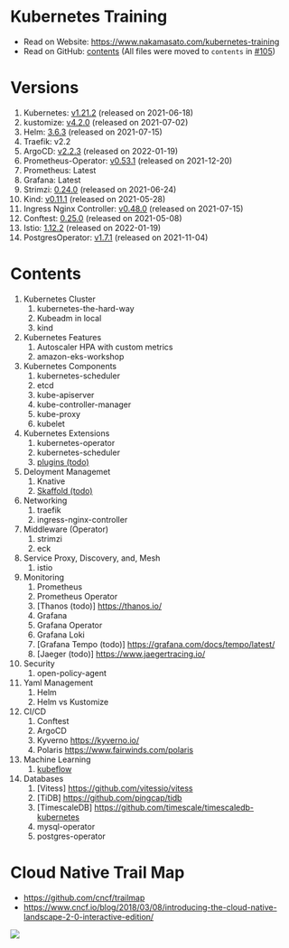 # Kubernetes Training

- Read on Website: https://www.nakamasato.com/kubernetes-training
- Read on GitHub: [contents](contents) (All files were moved to `contents` in [#105](https://github.com/nakamasato/kubernetes-training/pull/105))
# Versions

1. Kubernetes: [v1.21.2](https://github.com/kubernetes/kubernetes/releases/tag/v1.21.2) (released on 2021-06-18)
1. kustomize: [v4.2.0](https://github.com/kubernetes-sigs/kustomize/releases/tag/kustomize%2Fv4.2.0) (released on 2021-07-02)
1. Helm: [3.6.3](https://github.com/helm/helm/releases/tag/v3.6.3) (released on 2021-07-15)
1. Traefik: v2.2
1. ArgoCD: [v2.2.3](https://github.com/argoproj/argo-cd/releases/tag/v2.2.3) (released on 2022-01-19)
1. Prometheus-Operator: [v0.53.1](https://github.com/prometheus-operator/prometheus-operator/releases/tag/v0.53.1) (released on 2021-12-20)
1. Prometheus: Latest
1. Grafana: Latest
1. Strimzi: [0.24.0](https://github.com/strimzi/strimzi-kafka-operator/releases/tag/0.24.0) (released on 2021-06-24)
1. Kind: [v0.11.1](https://github.com/kubernetes-sigs/kind/releases/tag/v0.11.1) (released on 2021-05-28)
1. Ingress Nginx Controller: [v0.48.0](https://github.com/kubernetes/ingress-nginx/releases/tag/controller-v0.48.1) (released on 2021-07-15)
1. Conftest: [0.25.0](https://github.com/open-policy-agent/conftest/releases/tag/v0.25.0) (released on 2021-05-08)
1. Istio: [1.12.2](https://github.com/istio/istio/releases/tag/1.12.2) (released on 2022-01-19)
1. PostgresOperator: [v1.7.1](https://github.com/zalando/postgres-operator/releases/tag/v1.7.1) (released on 2021-11-04)

# Contents

1. Kubernetes Cluster
    1. kubernetes-the-hard-way
    1. Kubeadm in local
    1. kind
1. Kubernetes Features
    1. Autoscaler HPA with custom metrics
    1. amazon-eks-workshop
1. Kubernetes Components
    1. kubernetes-scheduler
    1. etcd
    1. kube-apiserver
    1. kube-controller-manager
    1. kube-proxy
    1. kubelet
1. Kubernetes Extensions
    1. kubernetes-operator
    1. kubernetes-scheduler
    1. [plugins (todo)](https://kubernetes.io/docs/tasks/extend-kubectl/kubectl-plugins/)
1. Deloyment Managemet
    1. Knative
    1. [Skaffold (todo)](https://skaffold.dev/)
1. Networking
    1. traefik
    1. ingress-nginx-controller
1. Middleware (Operator)
    1. strimzi
    1. eck
1. Service Proxy, Discovery, and, Mesh
    1. istio
1. Monitoring
    1. Prometheus
    1. Prometheus Operator
    1. [Thanos (todo)] https://thanos.io/
    1. Grafana
    1. Grafana Operator
    1. Grafana Loki
    1. [Grafana Tempo (todo)] https://grafana.com/docs/tempo/latest/
    1. [Jaeger (todo)] https://www.jaegertracing.io/
1. Security
    1. open-policy-agent
1. Yaml Management
    1. Helm
    1. Helm vs Kustomize
1. CI/CD
    1. Conftest
    1. ArgoCD
    1. Kyverno https://kyverno.io/
    1. Polaris https://www.fairwinds.com/polaris
1. Machine Learning
    1. [kubeflow](https://github.com/nakamasato/kubeflow-training)
1. Databases
    1. [Vitess] https://github.com/vitessio/vitess
    1. [TiDB] https://github.com/pingcap/tidb
    1. [TimescaleDB] https://github.com/timescale/timescaledb-kubernetes
    1. mysql-operator
    1. postgres-operator
# Cloud Native Trail Map

- https://github.com/cncf/trailmap
- https://www.cncf.io/blog/2018/03/08/introducing-the-cloud-native-landscape-2-0-interactive-edition/

![](https://github.com/cncf/trailmap/blob/master/CNCF_TrailMap_latest.png?raw=true)
